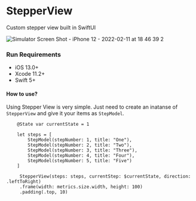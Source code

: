 # StepperView
Custom stepper view built in SwiftUI

![Simulator Screen Shot - iPhone 12 - 2022-02-11 at 18 46 39 2](https://user-images.githubusercontent.com/20265908/153620702-c2292ca3-1424-49fa-a206-3d54999f54d9.png)

### Run Requirements

* iOS 13.0+
* Xcode 11.2+
* Swift 5+

#### How to use?
Using Stepper View is very simple. Just need to create an inatanse of `StepperView` and give it your items as `StepModel`.

```
    @State var currentState = 1

    let steps = [
        StepModel(stepNumber: 1, title: "One"),
        StepModel(stepNumber: 2, title: "Two"),
        StepModel(stepNumber: 3, title: "Three"),
        StepModel(stepNumber: 4, title: "Four"),
        StepModel(stepNumber: 5, title: "‍Five")
    ]
    
     StepperView(steps: steps, currentStep: $currentState, direction: .leftToRight)
     .frame(width: metrics.size.width, height: 100)
     .padding(.top, 10)
```
